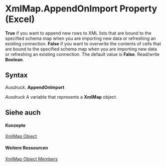 
# XmlMap.AppendOnImport Property (Excel)

 **True** if you want to append new rows to XML lists that are bound to the specified schema map when you are importing new data or refreshing an existing connection. **False** if you want to overwrite the contents of cells that are bound to the specified schema map when you are importing new data or refreshing an existing connection. The default value is **False**. Read/write **Boolean**.


## Syntax

 _Ausdruck_. **AppendOnImport**

 _Ausdruck_ A variable that represents a **XmlMap** object.


## Siehe auch


#### Konzepte


[XmlMap Object](39b0823f-0068-d8df-e4e1-ca62b55d58f5.md)
#### Weitere Ressourcen


[XmlMap Object Members](http://msdn.microsoft.com/library/b6654149-ac1b-d570-0722-b49bf58f2a53%28Office.15%29.aspx)